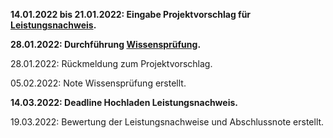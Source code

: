 **14.01.2022 bis 21.01.2022: Eingabe Projektvorschlag für [Leistungsnachweis](exam.md#leistungsnachweis).**

**28.01.2022: Durchführung [Wissensprüfung](exam.md#wissensprufung).**

28.01.2022: Rückmeldung zum Projektvorschlag.

05.02.2022: Note Wissensprüfung erstellt.

**14.03.2022: Deadline Hochladen Leistungsnachweis.**

19.03.2022: Bewertung der Leistungsnachweise und Abschlussnote erstellt.
